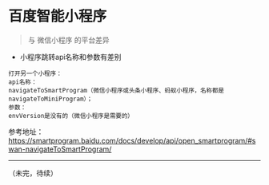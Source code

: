# 百度智能小程序 


> 与 微信小程序 的平台差异

* 小程序跳转api名称和参数有差别

```angular2html
打开另一个小程序：
api名称：
navigateToSmartProgram（微信小程序或头条小程序、蚂蚁小程序，名称都是navigateToMiniProgram）；
参数：
envVersion是没有的（微信小程序是需要的）

```
参考地址：
https://smartprogram.baidu.com/docs/develop/api/open_smartprogram/#swan-navigateToSmartProgram/


---

（未完，待续）
